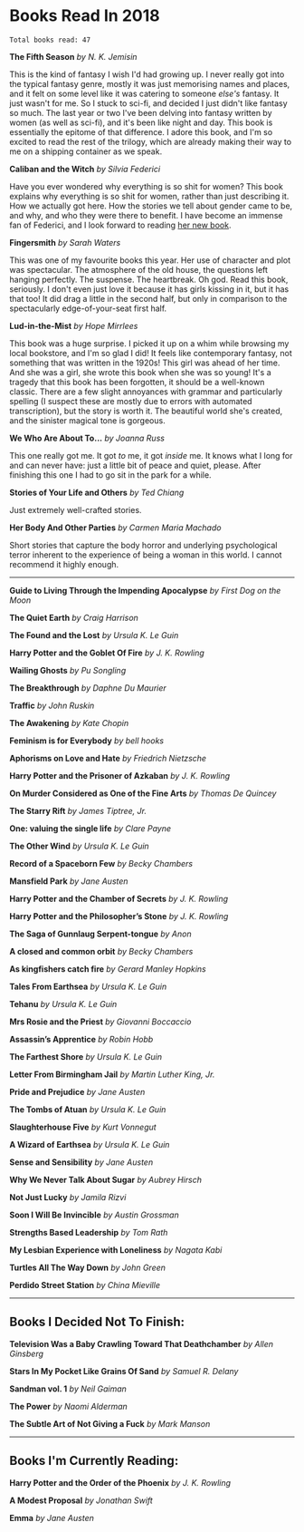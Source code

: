 # Books Read In 2018
`Total books read: 47`


**The Fifth Season**
*by N. K. Jemisin*

This is the kind of fantasy I wish I'd had growing up. I never really got into the typical fantasy genre, mostly it was just memorising names and places, and it felt on some level like it was catering to someone _else's_ fantasy. It just wasn't for me. So I stuck to sci-fi, and decided I just didn't like fantasy so much.
The last year or two I've been delving into fantasy written by women (as well as sci-fi), and it's been like night and day. This book is essentially the epitome of that difference. I adore this book, and I'm so excited to read the rest of the trilogy, which are already making their way to me on a shipping container as we speak.

**Caliban and the Witch**
*by Silvia Federici*

Have you ever wondered why everything is so shit for women? This book explains why everything is so shit for women, rather than just describing it. How we actually got here. How the stories we tell about gender came to be, and why, and who they were there to benefit. I have become an immense fan of Federici, and I look forward to reading [her new book](https://www.amazon.com/Re-enchanting-World-Feminism-Politics-Commons/dp/1629635693).

**Fingersmith**
*by Sarah Waters*

This was one of my favourite books this year. Her use of character and plot was spectacular. The atmosphere of the old house, the questions left hanging perfectly. The suspense. The heartbreak. Oh god. Read this book, seriously. I don't even just love it because it has girls kissing in it, but it has that too! It did drag a little in the second half, but only in comparison to the spectacularly edge-of-your-seat first half.

**Lud-in-the-Mist**
*by Hope Mirrlees*

This book was a huge surprise. I picked it up on a whim while browsing my local bookstore, and I'm so glad I did! It feels like contemporary fantasy, not something that was written in the 1920s! This girl was ahead of her time. And she was a girl, she wrote this book when she was so young! It's a tragedy that this book has been forgotten, it should be a well-known classic.
There are a few slight annoyances with grammar and particularly spelling (I suspect these are mostly due to errors with automated transcription), but the story is worth it.
The beautiful world she's created, and the sinister magical tone is gorgeous.

**We Who Are About To...**
*by Joanna Russ*

This one really got me. It got _to_ me, it got _inside_ me. It knows what I long for and can never have: just a little bit of peace and quiet, please. After finishing this one I had to go sit in the park for a while.

**Stories of Your Life and Others**
*by Ted Chiang*

Just extremely well-crafted stories.

**Her Body And Other Parties**
*by Carmen Maria Machado*

Short stories that capture the body horror and underlying psychological terror inherent to the experience of being a woman in this world. I cannot recommend it highly enough.

---

**Guide to Living Through the Impending Apocalypse**
*by First Dog on the Moon*

**The Quiet Earth**
*by Craig Harrison*

**The Found and the Lost**
*by Ursula K. Le Guin*

**Harry Potter and the Goblet Of Fire**
*by J. K. Rowling*

**Wailing Ghosts**
*by Pu Songling*

**The Breakthrough**
*by Daphne Du Maurier*

**Traffic**
*by John Ruskin*

**The Awakening**
*by Kate Chopin*

**Feminism is for Everybody**
*by bell hooks*

**Aphorisms on Love and Hate**
*by Friedrich Nietzsche*

**Harry Potter and the Prisoner of Azkaban**
*by J. K. Rowling*

**On Murder Considered as One of the Fine Arts**
*by Thomas De Quincey*

**The Starry Rift**
*by James Tiptree, Jr.*

**One: valuing the single life**
*by Clare Payne*

**The Other Wind**
*by Ursula K. Le Guin*

**Record of a Spaceborn Few**
*by Becky Chambers*

**Mansfield Park**
*by Jane Austen*

**Harry Potter and the Chamber of Secrets**
*by J. K. Rowling*

**Harry Potter and the Philosopher’s Stone**
*by J. K. Rowling*

**The Saga of Gunnlaug Serpent-tongue**
*by Anon*

**A closed and common orbit**
*by Becky Chambers*

**As kingfishers catch fire**
*by Gerard Manley Hopkins*

**Tales From Earthsea**
*by Ursula K. Le Guin*

**Tehanu**
*by Ursula K. Le Guin*

**Mrs Rosie and the Priest**
*by Giovanni Boccaccio*

**Assassin’s Apprentice**
*by Robin Hobb*

**The Farthest Shore**
*by Ursula K. Le Guin*

**Letter From Birmingham Jail**
*by Martin Luther King, Jr.*

**Pride and Prejudice**
*by Jane Austen*

**The Tombs of Atuan**
*by Ursula K. Le Guin*

**Slaughterhouse Five**
*by Kurt Vonnegut*

**A Wizard of Earthsea**
*by Ursula K. Le Guin*

**Sense and Sensibility**
*by Jane Austen*

**Why We Never Talk About Sugar**
*by Aubrey Hirsch*

**Not Just Lucky**
*by Jamila Rizvi*

**Soon I Will Be Invincible**
*by Austin Grossman*

**Strengths Based Leadership**
*by Tom Rath*

**My Lesbian Experience with Loneliness**
*by Nagata Kabi*

**Turtles All The Way Down**
*by John Green*

**Perdido Street Station**
*by China Mieville*

---

## Books I Decided Not To Finish:

**Television Was a Baby Crawling Toward That Deathchamber**
*by Allen Ginsberg*

**Stars In My Pocket Like Grains Of Sand**
*by Samuel R. Delany*

**Sandman vol. 1**
*by Neil Gaiman*

**The Power**
*by Naomi Alderman*

**The Subtle Art of Not Giving a Fuck**
*by Mark Manson*

---

## Books I'm Currently Reading:

**Harry Potter and the Order of the Phoenix**
*by J. K. Rowling*

**A Modest Proposal**
*by Jonathan Swift*

**Emma**
*by Jane Austen*
